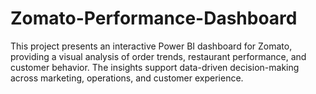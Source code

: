 # Zomato-Performance-Dashboard
This project presents an interactive Power BI dashboard for Zomato, providing a visual analysis of order trends, restaurant performance, and customer behavior. The insights support data-driven decision-making across marketing, operations, and customer experience.
